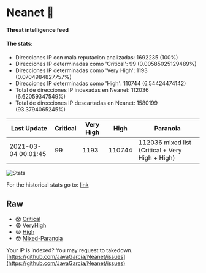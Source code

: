 # Neanet :hocho:
#### Threat intelligence feed
#### The stats:

- Direcciones IP con mala reputacion analizadas: 1692235 (100%)
- Direcciones IP determinadas como 'Critical':  99 (0.00585025129489%)
- Direcciones IP determinadas como 'Very High':  1193 (0.0704984827757%)
- Direcciones IP determinadas como 'High':  110744 (6.54424474142)
- Total de direcciones IP indexadas en Neanet:  112036 (6.62059347549%)
- Total de direcciones IP descartadas en Neanet:  1580199 (93.3794065245%)

| Last Update | Critical | Very High | High | Paranoia |
| --- | --- | --- | --- | --- |
| 2021-03-04 00:01:45 | 99 | 1193 | 110744 | 112036 mixed list (Critical + Very High + High)|

![Stats](https://docs.google.com/spreadsheets/d/e/2PACX-1vSnaNMIXVabIpDJjufMlzH7poXnshF3mgd8Is1g9ytUEzVsP5my4Trn8f-xkoLLQ38xpL3HtmUexLo6/pubchart?oid=501124687&format=image)

For the historical stats go to: [link](/stats.csv)
## Raw
- :scream: [Critical](https://raw.githubusercontent.com/JavaGarcia/Neanet/master/blacklists/neanet_critical.txt)
- :fearful: [VeryHigh](https://raw.githubusercontent.com/JavaGarcia/Neanet/master/blacklists/neanet_veryHigh.txtt)
- :frowning: [High](https://raw.githubusercontent.com/JavaGarcia/Neanet/master/blacklists/neanet_high.txt)
- :dizzy_face: [Mixed-Paranoia](https://raw.githubusercontent.com/JavaGarcia/Neanet/master/blacklists/neanet_all.txt)


Your IP is indexed? You may request to takedown. [https://github.com/JavaGarcia/Neanet/issues](https://github.com/JavaGarcia/Neanet/issues)































































































































































































































































































































































































































































































































































































































































































































































































































































































































































































































































































































































































































































































































































































































































































































































































































































































































































































































































































































































































































































































































































































































































































































































































































































































































































































































































































































































































































































































































































































































































































































































































































































































































































































































































































































































































































































































































































































































































































































































































































































































































































































































































































































































































































































































































































































































































































































































































